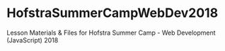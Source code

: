 # HofstraSummerCampWebDev2018
Lesson Materials &amp; Files for Hofstra Summer Camp - Web Development (JavaScript) 2018
